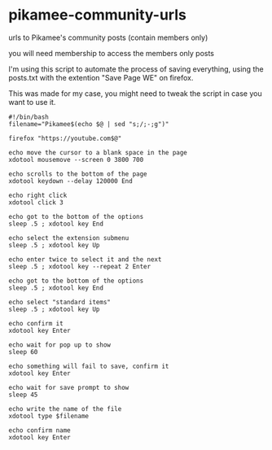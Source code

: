 # pikamee-community-urls
urls to Pikamee's community posts (contain members only)

you will need membership to access the members only posts

I'm using this script to automate the process of saving everything, using the posts.txt with the extention "Save Page WE" on firefox.

This was made for my case, you might need to tweak the script in case you want to use it.
```
#!/bin/bash
filename="Pikamee$(echo $@ | sed "s;/;-;g")"

firefox "https://youtube.com$@"

echo move the cursor to a blank space in the page
xdotool mousemove --screen 0 3800 700

echo scrolls to the bottom of the page
xdotool keydown --delay 120000 End 

echo right click
xdotool click 3 

echo got to the bottom of the options
sleep .5 ; xdotool key End

echo select the extension submenu
sleep .5 ; xdotool key Up

echo enter twice to select it and the next 
sleep .5 ; xdotool key --repeat 2 Enter

echo got to the bottom of the options
sleep .5 ; xdotool key End

echo select "standard items"
sleep .5 ; xdotool key Up

echo confirm it 
xdotool key Enter

echo wait for pop up to show
sleep 60 

echo something will fail to save, confirm it 
xdotool key Enter

echo wait for save prompt to show
sleep 45

echo write the name of the file
xdotool type $filename

echo confirm name
xdotool key Enter

```
